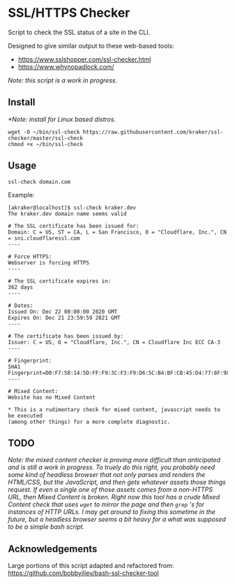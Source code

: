# SSL/HTTPS Checker #

Script to check the SSL status of a site in the CLI.

Designed to give similar output to these web-based tools:
- https://www.sslshopper.com/ssl-checker.html
- https://www.whynopadlock.com/

_Note: this script is a work in progress._


## Install ##

_*Note: install for Linux based distros._

```
wget -O ~/bin/ssl-check https://raw.githubusercontent.com/kraker/ssl-checker/master/ssl-check
chmod +x ~/bin/ssl-check
```

## Usage ##
```
ssl-check domain.com
```

Example:
```
[akraker@localhost]$ ssl-check kraker.dev
The kraker.dev domain name seems valid

# The SSL certificate has been issued for:
Domain: C = US, ST = CA, L = San Francisco, O = "Cloudflare, Inc.", CN = sni.cloudflaressl.com
----

# Force HTTPS:
Webserver is forcing HTTPS
----

# The SSL certificate expires in:
362 days
----

# Dates:
Issued On: Dec 22 00:00:00 2020 GMT
Expires On: Dec 21 23:59:59 2021 GMT
----

# The certificate has been issued by:
Issuer: C = US, O = "Cloudflare, Inc.", CN = Cloudflare Inc ECC CA-3
----

# Fingerprint:
SHA1 Fingerprint=D0:F7:58:14:5D:FF:F9:3C:F3:F9:D6:5C:B4:BF:CB:45:D4:77:8F:98
----

# Mixed Content:
Website has no Mixed Content

* This is a rudimentary check for mixed content, javascript needs to be executed
(among other things) for a more complete diagnostic.
```

## TODO ##

_Note: the mixed content checker is proving more difficult than anticipated and is still a work in progress.  To truely do this right, you probably need some kind of headless browser that not only parses and renders the HTML/CSS, but the JavaScript, and then gets whatever assets those things request. If even a single one of those assets comes from a non-HTTPS URL, then Mixed Content is broken. Right now this tool has a crude Mixed Content check that uses `wget` to mirror the page and then `grep` 's for instances of HTTP URLs. I may get around to fixing this sometime in the future, but a headless browser seems a bit heavy for a what was supposed to be a simple bash script._

## Acknowledgements ##

Large portions of this script adapted and refactored from:
https://github.com/bobbyiliev/bash-ssl-checker-tool



